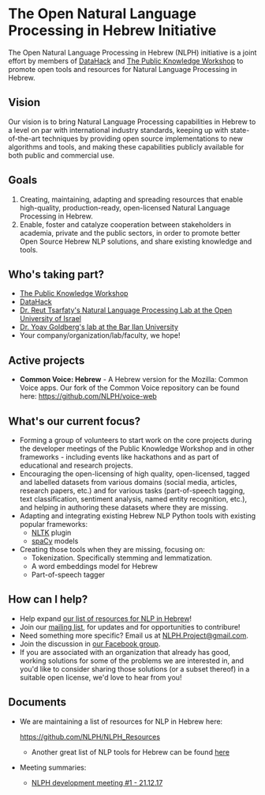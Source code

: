 # The Open Natural Language Processing in Hebrew Initiative

The Open Natural Language Processing in Hebrew (NLPH) initiative is a joint effort by members of [DataHack](http://www.datahack-il.com/) and [The Public Knowledge Workshop](http://www.hasadna.org.il/en/) to promote open tools and resources for Natural Language Processing in Hebrew.

## Vision
Our vision is to bring Natural Language Processing capabilities in Hebrew to a level on par with international industry standards, keeping up with state-of-the-art techniques by providing open source implementations to new algorithms and tools, and making these capabilities publicly available for both public and commercial use.


## Goals
1. Creating, maintaining, adapting and spreading resources that enable high-quality, production-ready, open-licensed Natural Language Processing in Hebrew. 
2. Enable, foster and catalyze cooperation between stakeholders in academia, private and the public sectors, in order to  promote better Open Source Hebrew NLP solutions, and share existing knowledge and tools.


## Who's taking part?
- [The Public Knowledge Workshop](http://www.hasadna.org.il/en/)
- [DataHack](http://www.datahack-il.com/)
- [Dr. Reut Tsarfaty's Natural Language Processing Lab at the Open University of Israel](http://www.openu.ac.il/en/personalsites/ReutTsarfaty.aspx)
- [Dr. Yoav Goldberg's lab at the Bar Ilan University](http://u.cs.biu.ac.il/~yogo/)
- Your company/organization/lab/faculty, we hope!


## Active projects

- **Common Voice: Hebrew** - A Hebrew version for the Mozilla: Common Voice apps. Our fork of the Common Voice repository can be found here: https://github.com/NLPH/voice-web


## What's our current focus?
- Forming a group of volunteers to start work on the core projects during the developer meetings of the Public Knowledge Workshop and in other frameworks - including events like hackathons and as part of educational and research projects.
- Encouraging the open-licensing of high quality, open-licensed, tagged and labelled datasets from various domains (social media, articles, research papers, etc.) and for various tasks (part-of-speech tagging, text classification, sentiment analysis, named entity recognition, etc.), and helping in authoring these datasets where they are missing.
- Adapting and integrating existing Hebrew NLP Python tools with existing popular frameworks:
  - [NLTK](http://www.nltk.org) plugin
  - [spaCy](https://spacy.io/) models
- Creating those tools when they are missing, focusing on:
  - Tokenization. Specifically stemming and lemmatization.
  - A word embeddings model for Hebrew
  - Part-of-speech tagger

 
## How can I help?
- Help expand [our list of resources for NLP in Hebrew](https://github.com/NLPH/NLPH/blob/master/Hebrew_NLP_Resources.rst)!
- Join our [mailing list](https://mailchi.mp/77178ddb4727/the-nlph-mailing-list), for updates and for opportunities to contribure!
- Need something more specific? Email us at [NLPH.Project@gmail.com](mailto:NLPH.Project@gmail.com).
- Join the discussion in [our Facebook group](https://www.facebook.com/groups/157877988136954/).
- If you are associated with an organization that already has good, working solutions for some of the problems we are interested in, and you'd like to consider sharing those solutions (or a subset thereof) in a suitable open license, we'd love to hear from you!


## Documents

- We are maintaining a list of resources for NLP in Hebrew here:

  https://github.com/NLPH/NLPH_Resources

  - Another great list of NLP tools for Hebrew can be found [here](https://github.com/iddoberger/awesome-hebrew-nlp)
  
- Meeting summaries:
  - [NLPH development meeting #1 - 21.12.17](https://github.com/NLPH/NLPH/blob/master/Meeting_summaries/dev_meeting_1_2017_12_25.rst)
    
